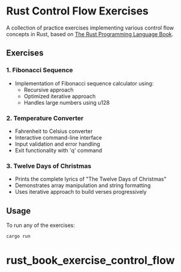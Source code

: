 # Rust Control Flow Exercises

A collection of practice exercises implementing various control flow concepts in Rust, based on [The Rust Programming Language Book](https://rust-book.cs.brown.edu/ch03-05-control-flow.html).

## Exercises

### 1. Fibonacci Sequence

- Implementation of Fibonacci sequence calculator using:
  - Recursive approach
  - Optimized iterative approach
  - Handles large numbers using u128

### 2. Temperature Converter

- Fahrenheit to Celsius converter
- Interactive command-line interface
- Input validation and error handling
- Exit functionality with 'q' command

### 3. Twelve Days of Christmas

- Prints the complete lyrics of "The Twelve Days of Christmas"
- Demonstrates array manipulation and string formatting
- Uses iterative approach to build verses progressively

## Usage

To run any of the exercises:

```bash
cargo run
```
# rust_book_exercise_control_flow

